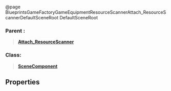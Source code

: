 @page BlueprintsGameFactoryGameEquipmentResourceScannerAttach_ResourceScannerDefaultSceneRoot DefaultSceneRoot
### Parent :
<b><a href="_blueprints_game_factory_game_equipment_resource_scanner_attach__resource_scanner.html"><blockquote>Attach_ResourceScanner</blockquote></a></b>
### Class:
<b><a href="_class_script_scene_component.html"><blockquote>SceneComponent</blockquote></a></b>
## Properties

